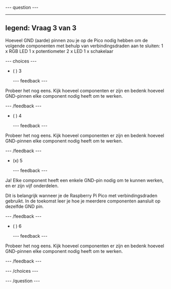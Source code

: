 
--- question ---

---
legend: Vraag 3 van 3
---

Hoeveel GND (aarde) pinnen zou je op de Pico nodig hebben om de volgende componenten met behulp van verbindingsdraden aan te sluiten: 1 x RGB LED 1 x potentiometer 2 x LED 1 x schakelaar

--- choices ---

- ( ) 3


  --- feedback ---

Probeer het nog eens. Kijk hoeveel componenten er zijn en bedenk hoeveel GND-pinnen elke component nodig heeft om te werken.

  --- /feedback ---

- ( ) 4


  --- feedback ---

Probeer het nog eens. Kijk hoeveel componenten er zijn en bedenk hoeveel GND-pinnen elke component nodig heeft om te werken.

  --- /feedback ---

- (x) 5


  --- feedback ---

Ja! Elke component heeft een enkele GND-pin nodig om te kunnen werken, en er zijn vijf onderdelen.

Dit is belangrijk wanneer je de Raspberry Pi Pico met verbindingsdraden gebruikt. In de toekomst leer je hoe je meerdere componenten aansluit op dezelfde GND pin.

  --- /feedback ---

- ( ) 6


  --- feedback ---

Probeer het nog eens. Kijk hoeveel componenten er zijn en bedenk hoeveel GND-pinnen elke component nodig heeft om te werken.

  --- /feedback ---

--- /choices ---

--- /question ---
